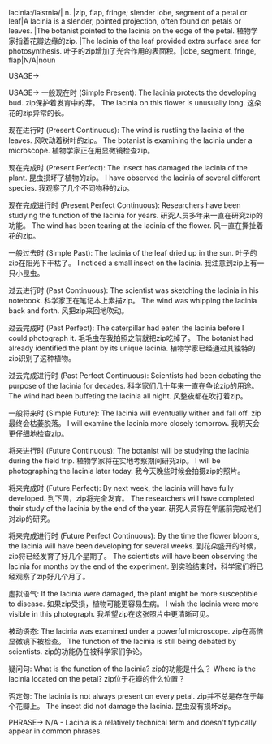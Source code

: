 lacinia:/ləˈsɪniə/| n. |zip, flap, fringe; slender lobe, segment of a petal or leaf|A lacinia is a slender, pointed projection, often found on petals or leaves. |The botanist pointed to the lacinia on the edge of the petal.  植物学家指着花瓣边缘的zip. |The lacinia of the leaf provided extra surface area for photosynthesis. 叶子的zip增加了光合作用的表面积。|lobe, segment, fringe, flap|N/A|noun

USAGE->

USAGE->
一般现在时 (Simple Present):
The lacinia protects the developing bud.  zip保护着发育中的芽。
The lacinia on this flower is unusually long.  这朵花的zip异常的长。

现在进行时 (Present Continuous):
The wind is rustling the lacinia of the leaves. 风吹动着树叶的zip。
The botanist is examining the lacinia under a microscope. 植物学家正在用显微镜检查zip。

现在完成时 (Present Perfect):
The insect has damaged the lacinia of the plant.  昆虫损坏了植物的zip。
I have observed the lacinia of several different species. 我观察了几个不同物种的zip。

现在完成进行时 (Present Perfect Continuous):
Researchers have been studying the function of the lacinia for years.  研究人员多年来一直在研究zip的功能。
The wind has been tearing at the lacinia of the flower.  风一直在撕扯着花的zip。


一般过去时 (Simple Past):
The lacinia of the leaf dried up in the sun.  叶子的zip在阳光下干枯了。
I noticed a small insect on the lacinia. 我注意到zip上有一只小昆虫。

过去进行时 (Past Continuous):
The scientist was sketching the lacinia in his notebook.  科学家正在笔记本上素描zip。
The wind was whipping the lacinia back and forth.  风把zip来回地吹动。

过去完成时 (Past Perfect):
The caterpillar had eaten the lacinia before I could photograph it.  毛毛虫在我拍照之前就把zip吃掉了。
The botanist had already identified the plant by its unique lacinia.  植物学家已经通过其独特的zip识别了这种植物。


过去完成进行时 (Past Perfect Continuous):
Scientists had been debating the purpose of the lacinia for decades.  科学家们几十年来一直在争论zip的用途。
The wind had been buffeting the lacinia all night.  风整夜都在吹打着zip。


一般将来时 (Simple Future):
The lacinia will eventually wither and fall off.  zip最终会枯萎脱落。
I will examine the lacinia more closely tomorrow.  我明天会更仔细地检查zip。


将来进行时 (Future Continuous):
The botanist will be studying the lacinia during the field trip.  植物学家将在实地考察期间研究zip。
I will be photographing the lacinia later today.  我今天晚些时候会拍摄zip的照片。

将来完成时 (Future Perfect):
By next week, the lacinia will have fully developed.  到下周，zip将完全发育。
The researchers will have completed their study of the lacinia by the end of the year. 研究人员将在年底前完成他们对zip的研究。


将来完成进行时 (Future Perfect Continuous):
By the time the flower blooms, the lacinia will have been developing for several weeks.  到花朵盛开的时候，zip将已经发育了好几个星期了。
The scientists will have been observing the lacinia for months by the end of the experiment.  到实验结束时，科学家们将已经观察了zip好几个月了。


虚拟语气:
If the lacinia were damaged, the plant might be more susceptible to disease. 如果zip受损，植物可能更容易生病。
I wish the lacinia were more visible in this photograph. 我希望zip在这张照片中更清晰可见。


被动语态:
The lacinia was examined under a powerful microscope.  zip在高倍显微镜下被检查。
The function of the lacinia is still being debated by scientists.  zip的功能仍在被科学家们争论。


疑问句:
What is the function of the lacinia?  zip的功能是什么？
Where is the lacinia located on the petal?  zip位于花瓣的什么位置？


否定句:
The lacinia is not always present on every petal.  zip并不总是存在于每个花瓣上。
The insect did not damage the lacinia.  昆虫没有损坏zip。


PHRASE->
N/A - Lacinia is a relatively technical term and doesn't typically appear in common phrases.
